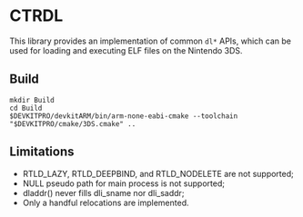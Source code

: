# CTRDL

This library provides an implementation of common `dl*` APIs, which can be used for loading and executing ELF files on the Nintendo 3DS.

## Build

```
mkdir Build
cd Build
$DEVKITPRO/devkitARM/bin/arm-none-eabi-cmake --toolchain "$DEVKITPRO/cmake/3DS.cmake" ..
```

## Limitations

- RTLD_LAZY, RTLD_DEEPBIND, and RTLD_NODELETE are not supported;
- NULL pseudo path for main process is not supported;
- dladdr() never fills dli_sname nor dli_saddr;
- Only a handful relocations are implemented.